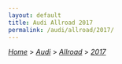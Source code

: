 ```yaml
---
layout: default
title: Audi Allroad 2017
permalink: /audi/allroad/2017/
---
```

[*Home*](/) > [*Audi*](/audi/) > [*Allroad*](/audi/allroad/) > [*2017*](/audi/allroad/2017/)

